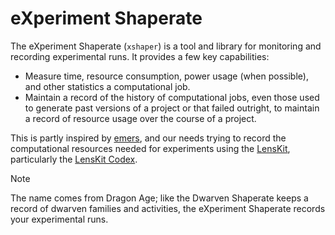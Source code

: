 # eXperiment Shaperate

The eXperiment Shaperate (`xshaper`) is a tool and library for monitoring and
recording experimental runs.  It provides a few key capabilities:

- Measure time, resource consumption, power usage (when possible), and other
  statistics a computational job.
- Maintain a record of the history of computational jobs, even those used to
  generate past versions of a project or that failed outright, to maintain a
  record of resource usage over the course of a project.

This is partly inspired by [emers][], and our needs trying to record the
computational resources needed for experiments using the [LensKit][lk],
particularly the [LensKit Codex][codex].

[emers]: https://github.com/ISG-Siegen/emers
[lk]: https://lenskit.org
[codex]: https://codex.lenskit.org

> [!NOTE]
>
> The name comes from Dragon Age; like the Dwarven Shaperate keeps a record of
> dwarven families and activities, the eXperiment Shaperate records your
> experimental runs.
